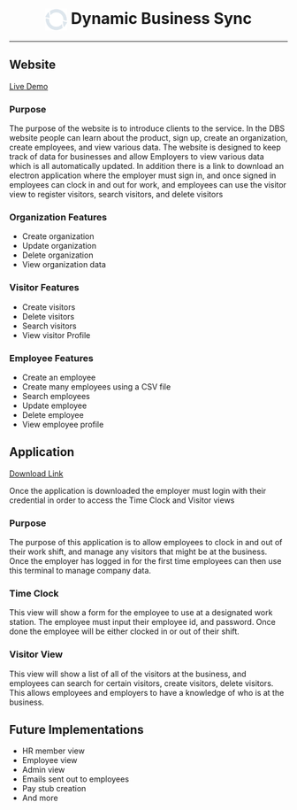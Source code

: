 <h1 align="center"><img align="center" height="40" src="./website/client/src/imgs/icon/iconWhite.svg" alt="DBS Icon"/> Dynamic Business Sync </h1>

---

## Website

[Live Demo](https://www.taylor58.dev/)

### Purpose

The purpose of the website is to introduce clients to the service. In the DBS website people can learn about the product, sign up, create an organization, create employees, and view various data. The website is designed to keep track of data for businesses and allow Employers to view various data which is all automatically updated. In addition there is a link to download an electron application where the employer must sign in, and once signed in employees can clock in and out for work, and employees can use the visitor view to register visitors, search visitors, and delete visitors

### Organization Features

- Create organization
- Update organization
- Delete organization
- View organization data

### Visitor Features

- Create visitors
- Delete visitors
- Search visitors
- View visitor Profile

### Employee Features

- Create an employee
- Create many employees using a CSV file
- Search employees
- Update employee
- Delete employee
- View employee profile

## Application

[Download Link](https://github.com/atk21009/Senior-Project/releases/download/v1.0.0/ElectronReact.Setup.4.6.0.exe)

Once the application is downloaded the employer must login with their credential in order to access the Time Clock and Visitor views

### Purpose

The purpose of this application is to allow employees to clock in and out of their work shift, and manage any visitors that might be at the business. Once the employer has logged in for the first time employees can then use this terminal to manage company data.

### Time Clock

This view will show a form for the employee to use at a designated work station. The employee must input their employee id, and password. Once done the employee will be either clocked in or out of their shift.

### Visitor View

This view will show a list of all of the visitors at the business, and employees can search for certain visitors, create visitors, delete visitors. This allows employees and employers to have a knowledge of who is at the business.

## Future Implementations

- HR member view
- Employee view
- Admin view
- Emails sent out to employees
- Pay stub creation
- And more
